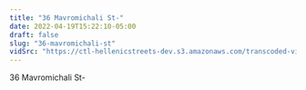 ```yaml
---
title: "36 Mavromichali St-"
date: 2022-04-19T15:22:10-05:00
draft: false
slug: "36-mavromichali-st"
vidSrc: "https://ctl-hellenicstreets-dev.s3.amazonaws.com/transcoded-videos/36%20Mavromichali%20St-.mp4"
---
```


36 Mavromichali St-
